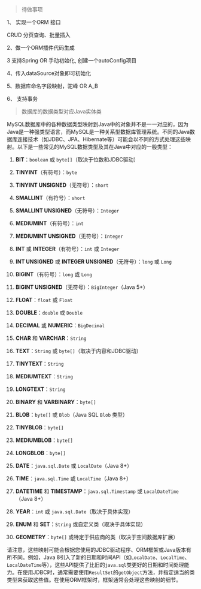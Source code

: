 > 待做事项


1、 实现一个ORM 接口

CRUD  分页查询、批量插入

2、做一个ORM插件代码生成

3 支持Spring OR 手动初始化, 创建一个autoConfig项目

4、传入dataSource对象即可初始化

5、数据库命名字段映射，驼峰 OR A_B

6、 支持事务



> 数据库的数据类型对应Java实体类

MySQL数据库中的各种数据类型映射到Java中的对象并不是一一对应的，因为Java是一种强类型语言，而MySQL是一种关系型数据库管理系统。不同的Java数据库连接技术（如JDBC、JPA、Hibernate等）可能会以不同的方式处理这些映射。以下是一些常见的MySQL数据类型及其在Java中对应的一般类型：

1. **BIT**：`boolean` 或 `byte[]`（取决于位数和JDBC驱动）

2. **TINYINT**（有符号）：`byte`

3. **TINYINT UNSIGNED**（无符号）：`short`

4. **SMALLINT**（有符号）：`short`

5. **SMALLINT UNSIGNED**（无符号）：`Integer`

6. **MEDIUMINT**（有符号）：`int`

7. **MEDIUMINT UNSIGNED**（无符号）：`Integer`

8. **INT** 或 **INTEGER**（有符号）：`int` 或 `Integer`

9. **INT UNSIGNED** 或 **INTEGER UNSIGNED**（无符号）：`long` 或 `Long`

10. **BIGINT**（有符号）：`long` 或 `Long`

11. **BIGINT UNSIGNED**（无符号）：`BigInteger`（Java 5+）

12. **FLOAT**：`float` 或 `Float`

13. **DOUBLE**：`double` 或 `Double`

14. **DECIMAL** 或 **NUMERIC**：`BigDecimal`

15. **CHAR** 和 **VARCHAR**：`String`

16. **TEXT**：`String` 或 `byte[]`（取决于内容和JDBC驱动）

17. **TINYTEXT**：`String`

18. **MEDIUMTEXT**：`String`

19. **LONGTEXT**：`String`

20. **BINARY** 和 **VARBINARY**：`byte[]`

21. **BLOB**：`byte[]` 或 `Blob`（Java SQL `Blob` 类型）

22. **TINYBLOB**：`byte[]`

23. **MEDIUMBLOB**：`byte[]`

24. **LONGBLOB**：`byte[]`

25. **DATE**：`java.sql.Date` 或 `LocalDate`（Java 8+）

26. **TIME**：`java.sql.Time` 或 `LocalTime`（Java 8+）

27. **DATETIME** 和 **TIMESTAMP**：`java.sql.Timestamp` 或 `LocalDateTime`（Java 8+）

28. **YEAR**：`int` 或 `java.sql.Date`（取决于具体实现）

29. **ENUM** 和 **SET**：`String` 或自定义类（取决于具体实现）

30. **GEOMETRY**：`byte[]` 或特定于供应商的类（取决于空间数据库扩展）

请注意，这些映射可能会根据您使用的JDBC驱动程序、ORM框架或Java版本有所不同。例如，Java 8引入了新的日期和时间API（如`LocalDate`、`LocalTime`、`LocalDateTime`等），这些API提供了比旧的`java.sql`类更好的日期和时间处理能力。在使用JDBC时，通常需要使用`ResultSet`的`getObject`方法，并指定适当的类类型来获取这些值。在使用ORM框架时，框架通常会处理这些映射的细节。